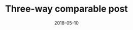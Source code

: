 ---
layout: post
title: Three-way comparable post
date: 2018-05-10
excerpt: "Post about three-way comparable protocol."
tags: [swift, c++]
---